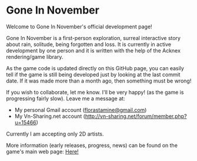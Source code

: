 # Gone In November

Welcome to Gone In November's official development page!

Gone In November is a first-person exploration, surreal interactive story about rain, solitude, being forgotten and loss. It is currently in active development by one person and it is written with the help of the Acknex rendering/game library.

As the game code is updated directly on this GitHub page, you can easily tell if the game is still being developed just by looking at the last commit date. If it was made more than a month ago, then something must be wrong!

If you wish to collaborate, let me know. I'll be very happy! (as the game is progressing fairly slow). Leave me a message at:
* My personal Gmail account (florastamine@gmail.com)
* My Vn-Sharing.net account (http://vn-sharing.net/forum/member.php?u=15466)

Currently I am accepting only 2D artists.

More information (early releases, progress, news) can be found on the game's main web page: [Here!](https://dl.dropboxusercontent.com/u/26857618/DP/index.html)
